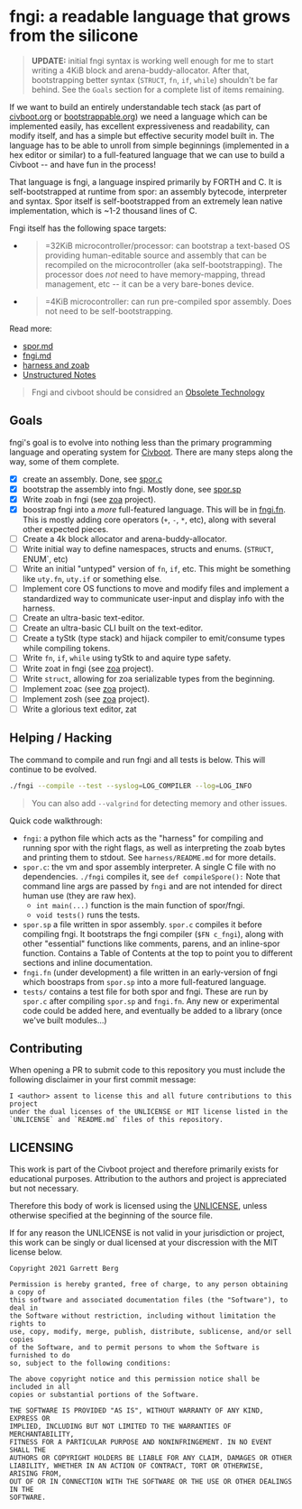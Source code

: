 # fngi: a readable language that grows from the silicone

> **UPDATE:** initial fngi syntax is working well enough for me to start
> writing a 4KiB block and arena-buddy-allocator. After that, bootstrapping
> better syntax (`STRUCT`, `fn`, `if`, `while`) shouldn't be far behind. See the
> `Goals` section for a complete list of items remaining.

If we want to build an entirely understandable tech stack (as part of
[civboot.org](http://civboot.org) or [bootstrappable.org](bootstrappable.org))
we need a language which can be implemented easily, has excellent expressiveness
and readability, can modify itself, and has a simple but effective security
model built in. The language has to be able to unroll from simple beginnings
(implemented in a hex editor or similar) to a full-featured language that we can
use to build a Civboot -- and have fun in the process!

That language is fngi, a language inspired primarily by FORTH and C. It is
self-bootstrapped at runtime from spor: an assembly bytecode, interpreter and
syntax. Spor itself is self-bootstrapped from an extremely lean native
implementation, which is ~1-2 thousand lines of C.

Fngi itself has the following space targets:

- >=32KiB microcontroller/processor: can bootstrap a text-based OS providing
  human-editable source and assembly that can be recompiled on the
  microcontroller (aka self-bootstrapping). The processor does _not_ need to
  have memory-mapping, thread management, etc -- it can be a very bare-bones
  device.
- >=4KiB microcontroller: can run pre-compiled spor assembly. Does not need to
  be self-bootstrapping.

Read more:

- [spor.md](./spor.md)
- [fngi.md](./fngi.md)
- [harness and zoab](./harness.md)
- [Unstructured Notes](./notes/)

> Fngi and civboot should be considred an
> [Obsolete Technology](http://xkcd.com/1891)

## Goals

fngi's goal is to evolve into nothing less than the primary programming language
and operating system for [Civboot](http://civboot.org). There are many steps
along the way, some of them complete.

- [X] create an assembly. Done, see [spor.c](./spor.c)
- [X] bootstrap the assembly into fngi. Mostly done, see [spor.sp](./spor.sp)
- [x] Write zoab in fngi (see [zoa][zoa] project).
- [X] boostrap fngi into a _more_ full-featured language. This will be in
  [fngi.fn](./fngi.fn). This is mostly adding core operators (`+`, `-`, `*`,
  etc), along with several other expected pieces.
- [ ] Create a 4k block allocator and arena-buddy-allocator.
- [ ] Write initial way to define namespaces, structs and enums. (`STRUCT`,
      ENUM`, etc)
- [ ] Write an initial "untyped" version of `fn`, `if`, etc. This might be
      something like `uty.fn`, `uty.if` or something else.
- [ ] Implement core OS functions to move and modify files and implement a
      standardized way to communicate user-input and display info with the
      harness.
- [ ] Create an ultra-basic text-editor.
- [ ] Create an ultra-basic CLI built on the text-editor.
- [ ] Create a tyStk (type stack) and hijack compiler to emit/consume types
      while compiling tokens.
- [ ] Write `fn`, `if`, `while` using tyStk to and aquire type safety.
- [ ] Write zoat in fngi (see [zoa][zoa] project).
- [ ] Write `struct`, allowing for zoa serializable types from the beginning.
- [ ] Implement zoac (see [zoa][zoa] project).
- [ ] Implement zosh (see [zoa][zoa] project).
- [ ] Write a glorious text editor, zat

[zoa]: http://github.com/vitiral/zoa

## Helping / Hacking

The command to compile and run fngi and all tests is below. This will continue
to be evolved.

```sh
./fngi --compile --test --syslog=LOG_COMPILER --log=LOG_INFO
```

> You can also add `--valgrind` for detecting memory and other issues.

Quick code walkthrough:

- `fngi`: a python file which acts as the "harness" for compiling and running
  spor with the right flags, as well as interpreting the zoab bytes and printing
  them to stdout. See `harness/README.md` for more details.
- `spor.c`: the vm and spor assembly interpreter. A single C file with no
  dependencies. `./fngi` compiles it, see `def compileSpore():` Note that
  command line args are passed by `fngi` and are not intended for direct human
  use (they are raw hex).
  - `int main(...)` function is the main function of spor/fngi.
  - `void tests()` runs the tests.
- `spor.sp` a file written in spor assembly. `spor.c` compiles it before
  compiling fngi. It bootstraps the fngi compiler (`$FN c_fngi`), along with
  other "essential" functions like comments, parens, and an inline-spor
  function. Contains a Table of Contents at the top to point you to different
  sections and inline documentation.
- `fngi.fn` (under development) a file written in an early-version of fngi which
  boostraps from `spor.sp` into a more full-featured language.
- `tests/` contains a test file for both spor and fngi. These are run by
  `spor.c` after compiling `spor.sp` and `fngi.fn`. Any new or experimental code
  could be added here, and eventually be added to a library (once we've built
  modules...)

## Contributing

When opening a PR to submit code to this repository you must include the
following disclaimer in your first commit message:

```text
I <author> assent to license this and all future contributions to this project
under the dual licenses of the UNLICENSE or MIT license listed in the
`UNLICENSE` and `README.md` files of this repository.
```

## LICENSING

This work is part of the Civboot project and therefore primarily exists for
educational purposes. Attribution to the authors and project is appreciated but
not necessary.

Therefore this body of work is licensed using the [UNLICENSE](./UNLICENSE),
unless otherwise specified at the beginning of the source file.

If for any reason the UNLICENSE is not valid in your jurisdiction or project,
this work can be singly or dual licensed at your discression with the MIT
license below.

```text
Copyright 2021 Garrett Berg

Permission is hereby granted, free of charge, to any person obtaining a copy of
this software and associated documentation files (the "Software"), to deal in
the Software without restriction, including without limitation the rights to
use, copy, modify, merge, publish, distribute, sublicense, and/or sell copies
of the Software, and to permit persons to whom the Software is furnished to do
so, subject to the following conditions:

The above copyright notice and this permission notice shall be included in all
copies or substantial portions of the Software.

THE SOFTWARE IS PROVIDED "AS IS", WITHOUT WARRANTY OF ANY KIND, EXPRESS OR
IMPLIED, INCLUDING BUT NOT LIMITED TO THE WARRANTIES OF MERCHANTABILITY,
FITNESS FOR A PARTICULAR PURPOSE AND NONINFRINGEMENT. IN NO EVENT SHALL THE
AUTHORS OR COPYRIGHT HOLDERS BE LIABLE FOR ANY CLAIM, DAMAGES OR OTHER
LIABILITY, WHETHER IN AN ACTION OF CONTRACT, TORT OR OTHERWISE, ARISING FROM,
OUT OF OR IN CONNECTION WITH THE SOFTWARE OR THE USE OR OTHER DEALINGS IN THE
SOFTWARE.
```
